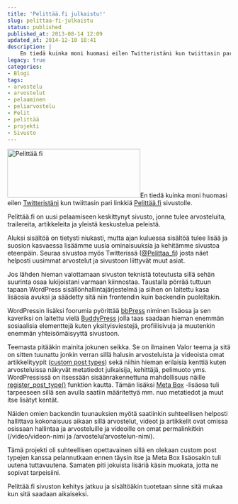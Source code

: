 ```yaml
---
title: 'Pelittää.fi julkaistu!'
slug: pelittaa-fi-julkaistu
status: published
published_at: 2013-08-14 12:09
updated_at: 2014-12-10 18:41
description: |
    En tiedä kuinka moni huomasi eilen Twitteristäni kun twiittasin pari linkkiä Pelittää.fi sivustolle. Pelittää.fi on uusi pelaamiseen keskittynyt sivusto, jonne tulee arvosteluita, trailereita, artikkeleita ja yleistä keskustelua peleistä. Aluksi sisältöä on tietysti niukasti, mutta ajan kuluessa sisältöä tulee lisää ja suosion kasvaessa lisäämme uusia ominaisuuksia ja kehitämme sivustoa eteenpäin. Seuraa sivustoa myös Twitterissä (@Pelittaa_fi) josta näet… Jatka lukemista Pelittää.fi julkaistu!
legacy: true
categories:
- Blogi
tags:
- arvostelu
- arvostelut
- pelaaminen
- peliarvostelu
- Pelit
- pelittää
- projekti
- Sivusto
---
```


<p><a href="https://cdn.markokaartinen.net/uploads/2013/08/logo9.png"><img loading="lazy" decoding="async" class="alignright size-medium wp-image-4375" src="https://cdn.markokaartinen.net/uploads/2013/08/logo9-300x110.png" alt="Pelittää.fi" width="300" height="110" /></a>En tiedä kuinka moni huomasi eilen <a href="https://twitter.com/MarkoK" target="_blank">Twitteristäni</a> kun twiittasin pari linkkiä <a href="http://pelittaa.fi" target="_blank">Pelittää.fi</a> sivustolle.</p>
<p>Pelittää.fi on uusi pelaamiseen keskittynyt sivusto, jonne tulee arvosteluita, trailereita, artikkeleita ja yleistä keskustelua peleistä.</p>
<p>Aluksi sisältöä on tietysti niukasti, mutta ajan kuluessa sisältöä tulee lisää ja suosion kasvaessa lisäämme uusia ominaisuuksia ja kehitämme sivustoa eteenpäin. Seuraa sivustoa myös Twitterissä (<a href="https://twitter.com/Pelittaa_fi" target="_blank">@Pelittaa_fi</a>) josta näet helposti uusimmat arvostelut ja sivustoon liittyvät muut asiat.</p>
<p>Jos lähden hieman valottamaan sivuston teknistä toteutusta sillä sehän suurinta osaa lukijoistani varmaan kiinnostaa. Taustalla pörrää tuttuun tapaan WordPress sisällönhallintajärjestelmä ja siihen on laitettu kasa lisäosia avuksi ja säädetty sitä niin frontendin kuin backendin puoleltakin.</p>
<p>WordPressin lisäksi foorumia pyörittää <a href="http://bbpress.org/" target="_blank">bbPress</a> niminen lisäosa ja sen kaveriksi on laitettu vielä <a href="http://buddypress.org/" target="_blank">BuddyPress</a> jolla taas saadaan hieman enemmän sosiaalisia elementtejä kuten yksityisviestejä, profiilisivuja ja muutenkin enemmän yhteisömäisyyttä sivustoon.</p>
<p>Teemasta pitääkin mainita jokunen seikka. Se on ilmainen Valor teema ja sitä on sitten tuunattu jonkin verran sillä halusin arvosteluista ja videoista omat artikkelityypit (<a href="http://codex.wordpress.org/Post_Types" target="_blank">custom post types</a>) sekä niihin hieman erilaisia kenttiä kuten arvosteluissa näkyvät metatiedot julkaisija, kehittäjä, pelimuoto yms. WordPressissä on itsessään sisäänrakennettuna mahdollisuus näille <a href="http://codex.wordpress.org/Function_Reference/register_post_type" target="_blank">register_post_type()</a> funktion kautta. Tämän lisäksi <a href="http://wordpress.org/plugins/meta-box/" target="_blank">Meta Box</a> -lisäosa tuli tarpeeseen sillä sen avulla saatiin määritettyä mm. nuo metatiedot ja muut itse lisätyt kentät.</p>
<p>Näiden omien backendin tuunauksien myötä saatiinkin suhteellisen helposti hallittava kokonaisuus aikaan sillä arvostelut, videot ja artikkelit ovat omissa osissaan hallintaa ja arvosteluille ja videoille on omat permalinkitkin (/video/videon-nimi ja /arvostelu/arvostelun-nimi).</p>
<p>Tämä projekti oli suhteellisen opettavainen sillä en olekaan custom post typejen kanssa pelannutkaan ennen täysin itse ja Meta Box lisäosakin tuli uutena tuttavuutena. Samaten piti jokuista lisäriä käsin muokata, jotta ne sopivat tarpeisiini.</p>
<p>Pelittää.fi sivuston kehitys jatkuu ja sisältöäkin tuotetaan sinne sitä mukaa kun sitä saadaan aikaiseksi.</p>